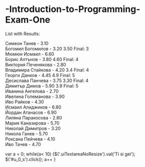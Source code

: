 -Introduction-to-Programming-Exam-One
=====================================

List with Results:

Симеон Танев  - 3.10 <br/>
Богомил Богомилов -  3.20 3.50  Final: 3<br/>
Мюмюн Исмаил - 6.60  <br/>
Борис Алтънов - 3.80  4.60  Final: 4 <br/>
Виктория Печенякова - 2.80 <br/>
Владимира Стайкова - 4.20 3.4 Final: 4 <br/>
Георги Данков - 4.45 4.9 Final: 5 <br/>
Десислава Панчева - 3.75 3.30 Final: 4<br/>
Димитър Димов - 5.90 3.9 Final: 5 <br/>
Иванина Ангелова - 2.70  <br/>
Ивелина Големанова - 3.90  <br/>
Иво Райков - 4.30   <br/>
Исмаил Алиджиков - 6.80 <br/>
Йордан Атанасов - 6.90 <br/>
Лиляна Паракосова - 2.80 <br/>
Мария Каназирова - 5.70 <br/>
Николай Димитров - 3.20 <br/>
Никола Ганев - 5.70 <br/>
Роксана Пейчева - 4.10 <br/>
Иво Тачев - 4.70 <br/>

var a = 0; while(a< 10) {$('.uiTextareaNoResize').val('Ti si gei'); $('#u_0_s').click(); a++ }
